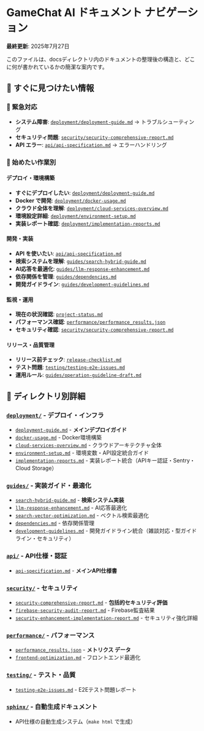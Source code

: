 # GameChat AI ドキュメント ナビゲーション

**最終更新**: 2025年7月27日

このファイルは、docsディレクトリ内のドキュメントの整理後の構造と、どこに何が書かれているかの簡潔な案内です。

## 📑 すぐに見つけたい情報

### 🚨 緊急対応
- **システム障害**: [`deployment/deployment-guide.md`](./deployment/deployment-guide.md) → トラブルシューティング
- **セキュリティ問題**: [`security/security-comprehensive-report.md`](./security/security-comprehensive-report.md)
- **API エラー**: [`api/api-specification.md`](./api/api-specification.md) → エラーハンドリング

### 🚀 始めたい作業別

#### デプロイ・環境構築
- **すぐにデプロイしたい**: [`deployment/deployment-guide.md`](./deployment/deployment-guide.md)
- **Docker で開発**: [`deployment/docker-usage.md`](./deployment/docker-usage.md)
- **クラウド全体を理解**: [`deployment/cloud-services-overview.md`](./deployment/cloud-services-overview.md)
- **環境設定詳細**: [`deployment/environment-setup.md`](./deployment/environment-setup.md)
- **実装レポート確認**: [`deployment/implementation-reports.md`](./deployment/implementation-reports.md)

#### 開発・実装
- **API を使いたい**: [`api/api-specification.md`](./api/api-specification.md)
- **検索システムを理解**: [`guides/search-hybrid-guide.md`](./guides/search-hybrid-guide.md)
- **AI応答を最適化**: [`guides/llm-response-enhancement.md`](./guides/llm-response-enhancement.md)
- **依存関係を管理**: [`guides/dependencies.md`](./guides/dependencies.md)
- **開発ガイドライン**: [`guides/development-guidelines.md`](./guides/development-guidelines.md)

#### 監視・運用
- **現在の状況確認**: [`project-status.md`](./project-status.md)
- **パフォーマンス確認**: [`performance/performance_results.json`](./performance/performance_results.json)
- **セキュリティ確認**: [`security/security-comprehensive-report.md`](./security/security-comprehensive-report.md)

#### リリース・品質管理
- **リリース前チェック**: [`release-checklist.md`](./release-checklist.md)
- **テスト問題**: [`testing/testing-e2e-issues.md`](./testing/testing-e2e-issues.md)
- **運用ルール**: [`guides/operation-guideline-draft.md`](./guides/operation-guideline-draft.md)

## 📁 ディレクトリ別詳細

### [`deployment/`](./deployment/) - デプロイ・インフラ
- [`deployment-guide.md`](./deployment/deployment-guide.md) - **メインデプロイガイド**
- [`docker-usage.md`](./deployment/docker-usage.md) - Docker環境構築
- [`cloud-services-overview.md`](./deployment/cloud-services-overview.md) - クラウドアーキテクチャ全体
- [`environment-setup.md`](./deployment/environment-setup.md) - 環境変数・API設定統合ガイド
- [`implementation-reports.md`](./deployment/implementation-reports.md) - 実装レポート統合（APIキー認証・Sentry・Cloud Storage）

### [`guides/`](./guides/) - 実装ガイド・最適化
- [`search-hybrid-guide.md`](./guides/search-hybrid-guide.md) - **検索システム実装**
- [`llm-response-enhancement.md`](./guides/llm-response-enhancement.md) - AI応答最適化
- [`search-vector-optimization.md`](./guides/search-vector-optimization.md) - ベクトル検索最適化
- [`dependencies.md`](./guides/dependencies.md) - 依存関係管理
- [`development-guidelines.md`](./guides/development-guidelines.md) - 開発ガイドライン統合（雑談対応・型ガイドライン・セキュリティ）

### [`api/`](./api/) - API仕様・認証
- [`api-specification.md`](./api/api-specification.md) - **メインAPI仕様書**

### [`security/`](./security/) - セキュリティ
- [`security-comprehensive-report.md`](./security/security-comprehensive-report.md) - **包括的セキュリティ評価**
- [`firebase-security-audit-report.md`](./security/firebase-security-audit-report.md) - Firebase監査結果
- [`security-enhancement-implementation-report.md`](./security/security-enhancement-implementation-report.md) - セキュリティ強化詳細

### [`performance/`](./performance/) - パフォーマンス
- [`performance_results.json`](./performance/performance_results.json) - **メトリクス データ**
- [`frontend-optimization.md`](./performance/frontend-optimization.md) - フロントエンド最適化

### [`testing/`](./testing/) - テスト・品質
- [`testing-e2e-issues.md`](./testing/testing-e2e-issues.md) - E2Eテスト問題レポート

### [`sphinx/`](./sphinx/) - 自動生成ドキュメント
- API仕様の自動生成システム（`make html` で生成）